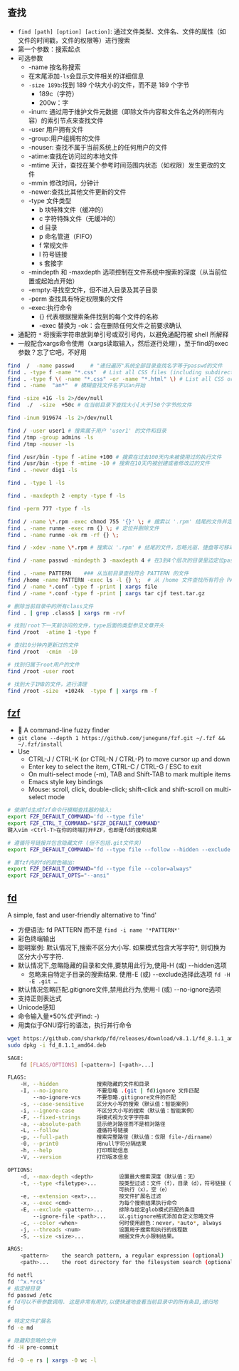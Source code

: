 ## 查找

* `find [path] [option] [action]`: 通过文件类型、文件名、文件的属性（如文件的时间戳，文件的权限等）进行搜索
* 第一个参数：搜索起点
* 可选参数
  - -name 按名称搜索
  - 在末尾添加`-ls`会显示文件相关的详细信息
  - `-size 189b`:找到 189 个块大小的文件，而不是 189 个字节
    + 189c（字符）
    + 200w：字
  - -inum: 通过用于维护文件元数据（即除文件内容和文件名之外的所有内容）的索引节点来查找文件
  - -user 用户拥有文件
  - -group:用户组拥有的文件
  - -nouser: 查找不属于当前系统上的任何用户的文件
  - -atime:查找在访问过的本地文件
  - -mtime 天计，查找在某个参考时间范围内状态（如权限）发生更改的文件
  - -mmin 修改时间，分钟计
  - -newer:查找比其他文件更新的文件
  - -type 文件类型
    + b      块特殊文件（缓冲的）
    + c      字符特殊文件（无缓冲的）
    + d      目录
    + p      命名管道（FIFO）
    + f      常规文件
    + l      符号链接
    + s      套接字
  - -mindepth 和 -maxdepth 选项控制在文件系统中搜索的深度（从当前位置或起始点开始）
  - -empty:寻找空文件，但不进入目录及其子目录
  - -perm 查找具有特定权限集的文件
  - -exec:执行命令
    + {} 代表根据搜索条件找到的每个文件的名称
    + -exec 替换为 -ok：会在删除任何文件之前要求确认
* 通配符 `*` 将搜索字符串放到单引号或双引号内，以避免通配符被 shell 所解释
* 一般配合xargs命令使用（xargs读取输入，然后逐行处理），至于find的exec参数？忘了它吧，不好用

```sh
find  /  -name passwd     # "递归遍历"系统全部目录查找名字等于passwd的文件
find . -type f -name "*.css"  # List all CSS files (including subdirectories)
find . -type f \( -name "*.css" -or -name "*.html" \) # List all CSS or HTML files
find . -name  "an*"  # 模糊查找文件名字以an开始

find -size +1G -ls 2>/dev/null
find  ./  -size  +50c # 在当前目录下查找大小[大于]50个字节的文件

find -inum 919674 -ls 2>/dev/null

find / -user user1 # 搜索属于用户 'user1' 的文件和目录
find /tmp -group admins -ls
find /tmp -nouser -ls

find /usr/bin -type f -atime +100 # 搜索在过去100天内未被使用过的执行文件
find /usr/bin -type f -mtime -10 # 搜索在10天内被创建或者修改过的文件
find . -newer dig1 -ls

find . -type l -ls

find . -maxdepth 2 -empty -type f -ls

find -perm 777 -type f -ls

find / -name \*.rpm -exec chmod 755 '{}' \; # 搜索以 '.rpm' 结尾的文件并定义其权限
find . -name runme -exec rm {} \; # 定位并删除文件
find . -name runme -ok rm -rf {} \;

find / -xdev -name \*.rpm # 搜索以 '.rpm' # 结尾的文件，忽略光驱、捷盘等可移动设备

find / -name passwd -mindepth 3 -maxdepth 4 # 在3到4个层次的目录里边定位passwd文件

find . -name PATTERN    ### 从当前目录查找符合 PATTERN 的文件
find /home -name PATTERN -exec ls -l {} \;  # 从 /home 文件查找所有符合 PATTERN 的文件，并交由 ls 输出详细信息
find / -name *.conf -type f -print | xargs file
find / -name *.conf -type f -print | xargs tar cjf test.tar.gz

# 删除当前目录中的所有class文件
find . | grep .class$ | xargs rm -rvf

# 找到/root下一天前访问的文件，type后面的类型参见文章开头
find /root  -atime 1 -type f

# 查找10分钟内更新过的文件
find /root  -cmin  -10

# 找到归属于root用户的文件
find /root -user root

# 找到大于1MB的文件，进行清理
find /root -size  +1024k  -type f | xargs rm -f
```

## [fzf](https://github.com/junegunn/fzf)

* 🌸 A command-line fuzzy finder
* `git clone --depth 1 https://github.com/junegunn/fzf.git ~/.fzf && ~/.fzf/install`
* Use
  - CTRL-J / CTRL-K (or CTRL-N / CTRL-P) to move cursor up and down
  - Enter key to select the item, CTRL-C / CTRL-G / ESC to exit
  - On multi-select mode (-m), TAB and Shift-TAB to mark multiple items
  - Emacs style key bindings
  - Mouse: scroll, click, double-click; shift-click and shift-scroll on multi-select mode

```sh
# 使用fd生成fzf命令行模糊查找器的输入:
export FZF_DEFAULT_COMMAND='fd --type file'
export FZF_CTRL_T_COMMAND="$FZF_DEFAULT_COMMAND"
键入vim <Ctrl-T>在你的终端打开FZF，也即是fd的搜索结果

# 遵循符号链接并包含隐藏文件 (但不包括.git文件夹)
export FZF_DEFAULT_COMMAND='fd --type file --follow --hidden --exclude .git'

# 置fzf内的fd的颜色输出:
export FZF_DEFAULT_COMMAND="fd --type file --color=always"
export FZF_DEFAULT_OPTS="--ansi"
```

## [fd](https://github.com/sharkdp/fd)

A simple, fast and user-friendly alternative to 'find'

* 方便语法: fd PATTERN 而不是 `find -i name '*PATTERN*'`
* 彩色终端输出
* 聪明案例: 默认情况下,搜索不区分大小写. 如果模式包含大写字符*, 则切换为区分大小写字符.
* 默认情况下,忽略隐藏的目录和文件,要禁用此行为,使用-H (或) --hidden选项
  - 忽略来自特定子目录的搜索结果. 使用-E (或) --exclude选择此选项 `fd -H -E .git …`
* 默认情况忽略匹配.gitignore文件,禁用此行为,使用-I (或) --no-ignore选项
* 支持正则表达式
* Unicode感知
* 命令输入量*50%*优于*find: -)
* 用类似于GNU穿行的语法，执行并行命令

```sh
wget https://github.com/sharkdp/fd/releases/download/v8.1.1/fd_8.1.1_amd64.deb
sudo dpkg -i fd_8.1.1_amd64.deb

SAGE:
    fd [FLAGS/OPTIONS] [<pattern>] [<path>...]

FLAGS:
    -H, --hidden            搜索隐藏的文件和目录
    -I, --no-ignore         不要忽略 .(git | fd)ignore 文件匹配
        --no-ignore-vcs     不要忽略.gitignore文件的匹配
    -s, --case-sensitive    区分大小写的搜索（默认值：智能案例）
    -i, --ignore-case       不区分大小写的搜索（默认值：智能案例）
    -F, --fixed-strings     将模式视为文字字符串
    -a, --absolute-path     显示绝对路径而不是相对路径
    -L, --follow            遵循符号链接
    -p, --full-path         搜索完整路径（默认值：仅限 file-/dirname）
    -0, --print0            用null字符分隔结果
    -h, --help              打印帮助信息
    -V, --version           打印版本信息

OPTIONS:
    -d, --max-depth <depth>        设置最大搜索深度（默认值：无）
    -t, --type <filetype>...       按类型过滤：文件（f），目录（d），符号链接（l），
                                   可执行（x），空（e）
    -e, --extension <ext>...       按文件扩展名过滤
    -x, --exec <cmd>               为每个搜索结果执行命令
    -E, --exclude <pattern>...     排除与给定glob模式匹配的条目
        --ignore-file <path>...    以.gitignore格式添加自定义忽略文件
    -c, --color <when>             何时使用颜色：never，*auto*, always
    -j, --threads <num>            设置用于搜索和执行的线程数
    -S, --size <size>...           根据文件大小限制结果。

ARGS:
    <pattern>    the search pattern, a regular expression (optional)
    <path>...    the root directory for the filesystem search (optional)

fd netfl
fd '^x.*rc$'
# 指定根目录
fd passwd /etc
# fd可以不带参数调用. 这是非常有用的,以便快速地查看当前目录中的所有条目,递归地
fd

# 特定文件扩展名
fd -e md

# 隐藏和忽略的文件
fd -H pre-commit

fd -0 -e rs | xargs -0 wc -l
```
